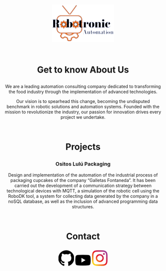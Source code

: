 <p align = "center">
	<img src="./assets/images/logo2_sin_fondo.png" width="200px">
</p>
<br>
<h1 align="center">
	<p> Get to know About Us </p>	
</h1>
<p align = "center">We are a leading automation consulting company dedicated to transforming the food industry through the implementation of advanced technologies.</p>

<p align = "center">Our vision is to spearhead this change, becoming the undisputed benchmark in robotic solutions and automation systems. Founded with the mission to revolutionize the industry, our passion for innovation drives every project we undertake.</p>

<br>

<h1 align="center">
	<p> Projects </p>	
</h1>
<h3 align="center">
	<p> Ositos Lulú Packaging </p>
</h3>

<p align = "center">Design and implementation of the automation of the industrial process of packaging cupcakes of the company “Galletas Fontaneda”. It has been carried out the development of a communication strategy between technological devices with MQTT, a simulation of the robotic cell using the RoboDK tool, a system for collecting data generated by the company in a noSQL database, as well as the inclusion of advanced programming data structures.</p>

<br>

<h1 align="center">
	<p> Contact </p>	
</h1>

<p align = "center">
	<img width="50px" src="./assets/images/github_logo.jpg" href="https://github.com/Robotronic-Automation"> 
	<img width="50px" src="./assets/images/youtube_logo.png" href="https://www.youtube.com/@RobotronicAutomation"> 
	<img width="50px" src="./assets/images/instagram_logo.png" href="https://www.instagram.com/robotronicautomation/"> 
</p>

